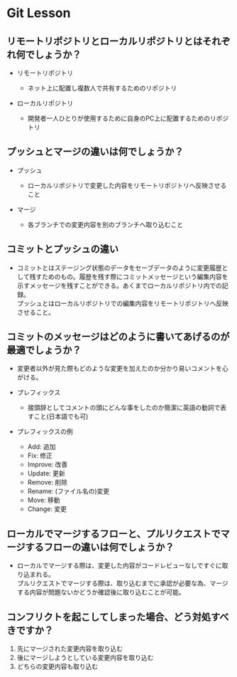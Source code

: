 # Git Lesson

## リモートリポジトリとローカルリポジトリとはそれぞれ何でしょうか？  

 - リモートリポジトリ
    - ネット上に配置し複数人で共有するためのリポジトリ  
  
- ローカルリポジトリ
  - 開発者一人ひとりが使用するために自身のPC上に配置するためのリポジトリ  


## プッシュとマージの違いは何でしょうか？  

- プッシュ  
  - ローカルリポジトリで変更した内容をリモートリポジトリへ反映させること  
  
- マージ  
  - 各ブランチでの変更内容を別のブランチへ取り込むこと  
  

## コミットとプッシュの違い  
  - コミットとはステージング状態のデータをセーブデータのように変更履歴として残すためのもの。履歴を残す際にコミットメッセージという編集内容を示すメッセージを残すことができる。あくまでローカルリポジトリ内での記録。  
 プッシュとはローカルリポジトリでの編集内容をリモートリポジトリへ反映させること。  
  

## コミットのメッセージはどのように書いてあげるのが最適でしょうか？  

  - 変更者以外が見た際もどのような変更を加えたのか分かり易いコメントを心がける。  

  - プレフィックス
    - 接頭辞としてコメントの頭にどんな事をしたのか簡潔に英語の動詞で表すこと(日本語でも可)
  
  - プレフィックスの例
    - Add: 追加
    - Fix: 修正
    - Improve: 改善
    - Update: 更新
    - Remove: 削除
    - Rename: (ファイル名の)変更
    - Move: 移動
    - Change: 変更
  

## ローカルでマージするフローと、プルリクエストでマージするフローの違いは何でしょうか？  

  - ローカルでマージする際は、変更した内容がコードレビューなしですぐに取り込まれる。  
 プルリクエストでマージする際は、取り込むまでに承認が必要な為、マージする内容が問題ないかどうか確認後に取り込むことが可能。
  


## コンフリクトを起こしてしまった場合、どう対処すべきですか？  

  1.  先にマージされた変更内容を取り込む  
  1.  後にマージしようとしている変更内容を取り込む  
  1.  どちらの変更内容も取り込む  